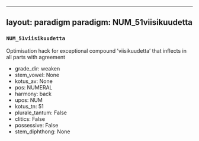 
---
layout: paradigm
paradigm: NUM_51viisikuudetta
---
### ` NUM_51viisikuudetta `

Optimisation hack for exceptional compound ’viisikuudetta’ that inflects in all parts with agreement
* grade_dir: weaken
* stem_vowel: None
* kotus_av: None
* pos: NUMERAL
* harmony: back
* upos: NUM
* kotus_tn: 51
* plurale_tantum: False
* clitics: False
* possessive: False
* stem_diphthong: None
